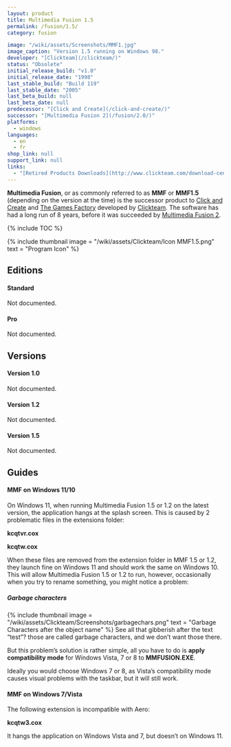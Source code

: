 ```yaml
---
layout: product
title: Multimedia Fusion 1.5
permalink: /fusion/1.5/
category: fusion

image: "/wiki/assets/Screenshots/MMF1.jpg"
image_caption: "Version 1.5 running on Windows 98."
developer: "[Clickteam](/clickteam/)"
status: "Obsolete"
initial_release_build: "v1.0"
initial_release_date: "1998"
last_stable_build: "Build 119"
last_stable_date: "2005"
last_beta_build: null
last_beta_date: null
predecessor: "[Click and Create](/click-and-create/)"
successor: "[Multimedia Fusion 2](/fusion/2.0/)"
platforms:
  - windows
languages:
  - en
  - fr
shop_link: null
support_link: null
links:
  - "[Retired Products Downloads](http://www.clickteam.com/download-centre/retired-products)"
---
```


**Multimedia Fusion**, or as commonly referred to as **MMF** or **MMF1.5**
(depending on the version at the time) is the successor product to [Click and Create]
and [The Games Factory] developed by [Clickteam]. The software has had a long run of 8 years,
before it was succeeded by [Multimedia Fusion 2].

{% include TOC %}

{% include thumbnail
    image = "/wiki/assets/Clickteam/Icon MMF1.5.png"
    text = "Program Icon"
%}

## Editions

#### Standard
Not documented.

#### Pro
Not documented.

## Versions

#### Version 1.0
Not documented.

#### Version 1.2
Not documented.

#### Version 1.5
Not documented.

## Guides

#### MMF on Windows 11/10
On Windows 11, when running Multimedia Fusion 1.5 or 1.2 on the latest version, the application hangs at the splash screen.
This is caused by 2 problematic files in the extensions folder:

**kcqtvr.cox**

**kcqtw.cox**

When these files are removed from the extension folder in MMF 1.5 or 1.2, they launch fine on Windows 11 and should work the same on Windows 10.
This will allow Multimedia Fusion 1.5 or 1.2 to run, however, occasionally when you try to rename something, you might notice a problem:

##### Garbage characters
{% include thumbnail image = "/wiki/assets/Clickteam/Screenshots/garbagechars.png" text = "Garbage Characters after the object name" %}
See all that gibberish after the text “test”? those are called garbage characters, and we don’t want those there.

But this problem’s solution is rather simple, all you have to do is **apply compatibility mode** for Windows Vista, 7 or 8 to **MMFUSION.EXE**.

Ideally you would choose Windows 7 or 8, as Vista’s compatibility mode causes visual problems with the taskbar, but it will still work.

#### MMF on Windows 7/Vista
The following extension is incompatible with Aero:

**kcqtw3.cox**

It hangs the application on Windows Vista and 7, but doesn’t on Windows 11.

[Clickteam]: /clickteam/
[Click and Create]: /click-and-create/
[Multimedia Fusion 2]: /fusion/2.0/
[The Games Factory]: /games-factory/
